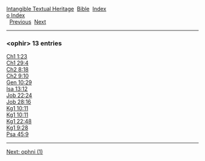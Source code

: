 [Intangible Textual Heritage](../../index)  [Bible](../index) 
[Index](index)   
[o Index](_o_)  
  [Previous](c08048)  [Next](c08050) 

------------------------------------------------------------------------

### &lt;ophir&gt; 13 entries

[Ch1 1:23](../kjv/ch1001.htm#023)  
[Ch1 29:4](../kjv/ch1029.htm#004)  
[Ch2 8:18](../kjv/ch2008.htm#018)  
[Ch2 9:10](../kjv/ch2009.htm#010)  
[Gen 10:29](../kjv/gen010.htm#029)  
[Isa 13:12](../kjv/isa013.htm#012)  
[Job 22:24](../kjv/job022.htm#024)  
[Job 28:16](../kjv/job028.htm#016)  
[Kg1 10:11](../kjv/kg1010.htm#011)  
[Kg1 10:11](../kjv/kg1010.htm#011)  
[Kg1 22:48](../kjv/kg1022.htm#048)  
[Kg1 9:28](../kjv/kg1009.htm#028)  
[Psa 45:9](../kjv/psa045.htm#009)  

------------------------------------------------------------------------

[Next: ophni (1)](c08050)
